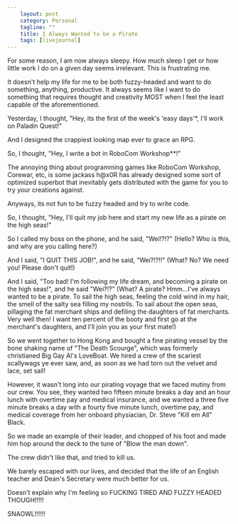 ```yaml
---                                                 
    layout: post                                    
    category: Personal                              
    tagline: ""
    title: I Always Wanted to be a Pirate
    tags: [livejournal]   
---
```



For some reason, I am now always sleepy. How much sleep I get or how little work I do on a given day seems irrelevant. This is frustrating me.

It doesn't help my life for me to be both fuzzy-headed and want to do something, anything, productive. It always seems like I want to do something that requires thought and creativity MOST when I feel the least capable of the aforementioned.

Yesterday, I thought, "Hey, its the first of the week's 'easy days'*, I'll work on Paladin Quest!"

And I designed the crappiest looking map ever to grace an RPG.

So, I thought, "Hey, I write a bot in RoboCom Workshop**!"

The annoying thing about programming games like RoboCom Workshop, Corewar, etc, is some jackass h@x0R has already designed some sort of optimized superbot that inevitably gets distributed with the game for you to try your creations against.

Anyways, its not fun to be fuzzy headed and try to write code.

So, I thought, "Hey, I'll quit my job here and start my new life as a pirate on the high seas!"

So I called my boss on the phone, and he said, "Wei!?!?" (Hello? Who is this, and why are you calling here?)

And I said, "I QUIT THIS JOB!", and he said, "Wei?!?!!" (What? No? We need you! Please don't quit!)

And I said, "Too bad! I'm following my life dream, and becoming a pirate on the high seas!", and he said "Wei?!?" (What? A pirate? Hmm...I've always wanted to be a pirate. To sail the high seas, feeling the cold wind in my hair, the smell of the salty sea filling my nostrils. To sail about the open seas, pillaging the fat merchant ships and defiling the daughters of fat merchants. Very well then! I want ten percent of the booty and first go at the merchant's daughters, and I'll join you as your first mate!)

So we went together to Hong Kong and bought a fine pirating vessel by the bone shaking name of "The Death Scourge", which was formerly christianed Big Gay Al's LoveBoat. We hired a crew of the scariest scallywags ye ever saw, and, as soon as we had torn out the velvet and lace, set sail!

However, it wasn't long into our pirating voyage that we faced mutiny from our crew. You see, they wanted two fifteen minute breaks a day and an hour lunch with overtime pay and medical insurance, and we wanted a three five minute breaks a day with a fourty five minute lunch, overtime pay, and medical coverage from her onboard physiacian, Dr. Steve "Kill em All" Black.
 
So we made an example of their leader, and chopped of his foot and made him hop around the deck to the tune of "Blow the man down".

The crew didn't like that, and tried to kill us.

We barely escaped with our lives, and decided that the life of an English teacher and Dean's Secretary were much better for us.

Doesn't explain why I'm feeling so FUCKING TIRED AND FUZZY HEADED THOUGH!!!!!


SNAOWL!!!!!!

 

